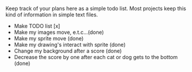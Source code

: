 Keep track of your plans here as a simple todo list. Most projects keep this kind of information in simple text files.

- Make TODO list [x]
- Make my images move, e.t.c...(done)
- Make my sprite move (done)
- Make my drawing's interact with sprite (done)
- Change my background after a score (done)
- Decrease the score by one after each cat or dog gets to the bottom (done)
